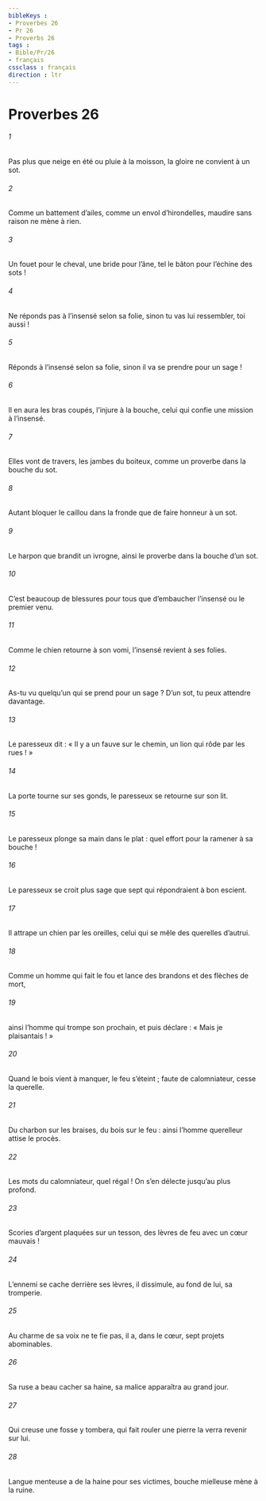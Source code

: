```yaml
---
bibleKeys : 
- Proverbes 26
- Pr 26
- Proverbs 26
tags : 
- Bible/Pr/26
- français
cssclass : français
direction : ltr
---
```


# Proverbes 26

###### 1
Pas plus que neige en été ou pluie à la moisson,
la gloire ne convient à un sot.
###### 2
Comme un battement d’ailes, comme un envol d’hirondelles,
maudire sans raison ne mène à rien.
###### 3
Un fouet pour le cheval, une bride pour l’âne,
tel le bâton pour l’échine des sots !
###### 4
Ne réponds pas à l’insensé selon sa folie,
sinon tu vas lui ressembler, toi aussi !
###### 5
Réponds à l’insensé selon sa folie,
sinon il va se prendre pour un sage !
###### 6
Il en aura les bras coupés, l’injure à la bouche,
celui qui confie une mission à l’insensé.
###### 7
Elles vont de travers, les jambes du boiteux,
comme un proverbe dans la bouche du sot.
###### 8
Autant bloquer le caillou dans la fronde
que de faire honneur à un sot.
###### 9
Le harpon que brandit un ivrogne,
ainsi le proverbe dans la bouche d’un sot.
###### 10
C’est beaucoup de blessures pour tous
que d’embaucher l’insensé ou le premier venu.
###### 11
Comme le chien retourne à son vomi,
l’insensé revient à ses folies.
###### 12
As-tu vu quelqu’un qui se prend pour un sage ?
D’un sot, tu peux attendre davantage.
###### 13
Le paresseux dit : « Il y a un fauve sur le chemin,
un lion qui rôde par les rues ! »
###### 14
La porte tourne sur ses gonds,
le paresseux se retourne sur son lit.
###### 15
Le paresseux plonge sa main dans le plat :
quel effort pour la ramener à sa bouche !
###### 16
Le paresseux se croit plus sage
que sept qui répondraient à bon escient.
###### 17
Il attrape un chien par les oreilles,
celui qui se mêle des querelles d’autrui.
###### 18
Comme un homme qui fait le fou
et lance des brandons et des flèches de mort,
###### 19
ainsi l’homme qui trompe son prochain,
et puis déclare : « Mais je plaisantais ! »
###### 20
Quand le bois vient à manquer, le feu s’éteint ;
faute de calomniateur, cesse la querelle.
###### 21
Du charbon sur les braises, du bois sur le feu :
ainsi l’homme querelleur attise le procès.
###### 22
Les mots du calomniateur, quel régal !
On s’en délecte jusqu’au plus profond.
###### 23
Scories d’argent plaquées sur un tesson,
des lèvres de feu avec un cœur mauvais !
###### 24
L’ennemi se cache derrière ses lèvres,
il dissimule, au fond de lui, sa tromperie.
###### 25
Au charme de sa voix ne te fie pas,
il a, dans le cœur, sept projets abominables.
###### 26
Sa ruse a beau cacher sa haine,
sa malice apparaîtra au grand jour.
###### 27
Qui creuse une fosse y tombera,
qui fait rouler une pierre la verra revenir sur lui.
###### 28
Langue menteuse a de la haine pour ses victimes,
bouche mielleuse mène à la ruine.
